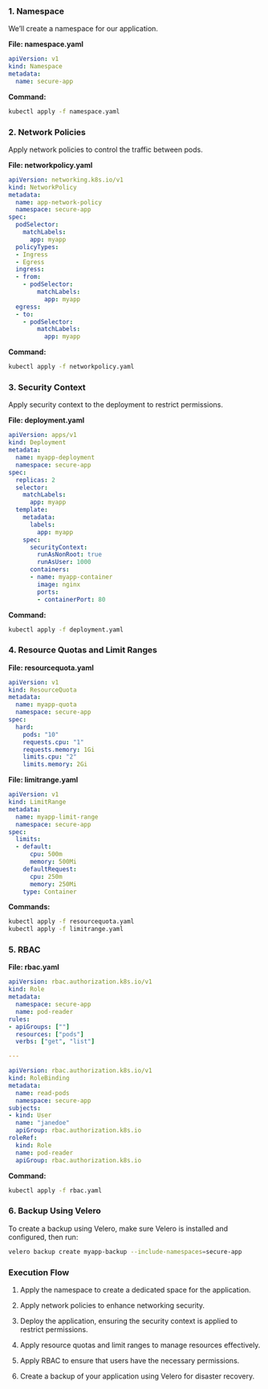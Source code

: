 
### 1. **Namespace**

We’ll create a namespace for our application.

**File: namespace.yaml**
```yaml
apiVersion: v1
kind: Namespace
metadata:
  name: secure-app
```
**Command:**
```sh
kubectl apply -f namespace.yaml
```

### 2. **Network Policies**

Apply network policies to control the traffic between pods.

**File: networkpolicy.yaml**
```yaml
apiVersion: networking.k8s.io/v1
kind: NetworkPolicy
metadata:
  name: app-network-policy
  namespace: secure-app
spec:
  podSelector:
    matchLabels:
      app: myapp
  policyTypes:
  - Ingress
  - Egress
  ingress:
  - from:
    - podSelector:
        matchLabels:
          app: myapp
  egress:
  - to:
    - podSelector:
        matchLabels:
          app: myapp
```
**Command:**
```sh
kubectl apply -f networkpolicy.yaml
```

### 3. **Security Context**

Apply security context to the deployment to restrict permissions.

**File: deployment.yaml**
```yaml
apiVersion: apps/v1
kind: Deployment
metadata:
  name: myapp-deployment
  namespace: secure-app
spec:
  replicas: 2
  selector:
    matchLabels:
      app: myapp
  template:
    metadata:
      labels:
        app: myapp
    spec:
      securityContext:
        runAsNonRoot: true
        runAsUser: 1000
      containers:
      - name: myapp-container
        image: nginx
        ports:
        - containerPort: 80
```
**Command:**
```sh
kubectl apply -f deployment.yaml
```

### 4. **Resource Quotas and Limit Ranges**

**File: resourcequota.yaml**
```yaml
apiVersion: v1
kind: ResourceQuota
metadata:
  name: myapp-quota
  namespace: secure-app
spec:
  hard:
    pods: "10"
    requests.cpu: "1"
    requests.memory: 1Gi
    limits.cpu: "2"
    limits.memory: 2Gi
```

**File: limitrange.yaml**
```yaml
apiVersion: v1
kind: LimitRange
metadata:
  name: myapp-limit-range
  namespace: secure-app
spec:
  limits:
  - default:
      cpu: 500m
      memory: 500Mi
    defaultRequest:
      cpu: 250m
      memory: 250Mi
    type: Container
```
**Commands:**
```sh
kubectl apply -f resourcequota.yaml
kubectl apply -f limitrange.yaml
```

### 5. **RBAC**

**File: rbac.yaml**
```yaml
apiVersion: rbac.authorization.k8s.io/v1
kind: Role
metadata:
  namespace: secure-app
  name: pod-reader
rules:
- apiGroups: [""]
  resources: ["pods"]
  verbs: ["get", "list"]

---

apiVersion: rbac.authorization.k8s.io/v1
kind: RoleBinding
metadata:
  name: read-pods
  namespace: secure-app
subjects:
- kind: User
  name: "janedoe"
  apiGroup: rbac.authorization.k8s.io
roleRef:
  kind: Role
  name: pod-reader
  apiGroup: rbac.authorization.k8s.io
```
**Command:**
```sh
kubectl apply -f rbac.yaml
```

### 6. **Backup Using Velero**

To create a backup using Velero, make sure Velero is installed and configured, then run:

```sh
velero backup create myapp-backup --include-namespaces=secure-app
```

### Execution Flow

1. Apply the namespace to create a dedicated space for the application.

2. Apply network policies to enhance networking security.

3. Deploy the application, ensuring the security context is applied to restrict permissions.

4. Apply resource quotas and limit ranges to manage resources effectively.

5. Apply RBAC to ensure that users have the necessary permissions.

6. Create a backup of your application using Velero for disaster recovery.


